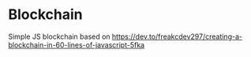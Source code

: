 # Blockchain

Simple JS blockchain based on https://dev.to/freakcdev297/creating-a-blockchain-in-60-lines-of-javascript-5fka
